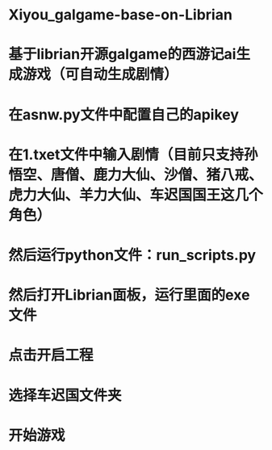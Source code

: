 # Xiyou_galgame-base-on-Librian
# 基于librian开源galgame的西游记ai生成游戏（可自动生成剧情）
# 在asnw.py文件中配置自己的apikey
# 在1.txet文件中输入剧情（目前只支持孙悟空、唐僧、鹿力大仙、沙僧、猪八戒、虎力大仙、羊力大仙、车迟国国王这几个角色）
# 然后运行python文件：run_scripts.py
# 然后打开Librian面板，运行里面的exe文件
# 点击开启工程
# 选择车迟国文件夹
# 开始游戏
